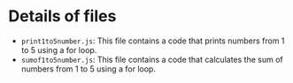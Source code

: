 # Details of files

- `print1to5number.js`: This file contains a code that prints numbers from 1 to 5 using a for loop.
- `sumof1to5number.js`: This file contains a code that calculates the sum of numbers from 1 to 5 using a for loop.

